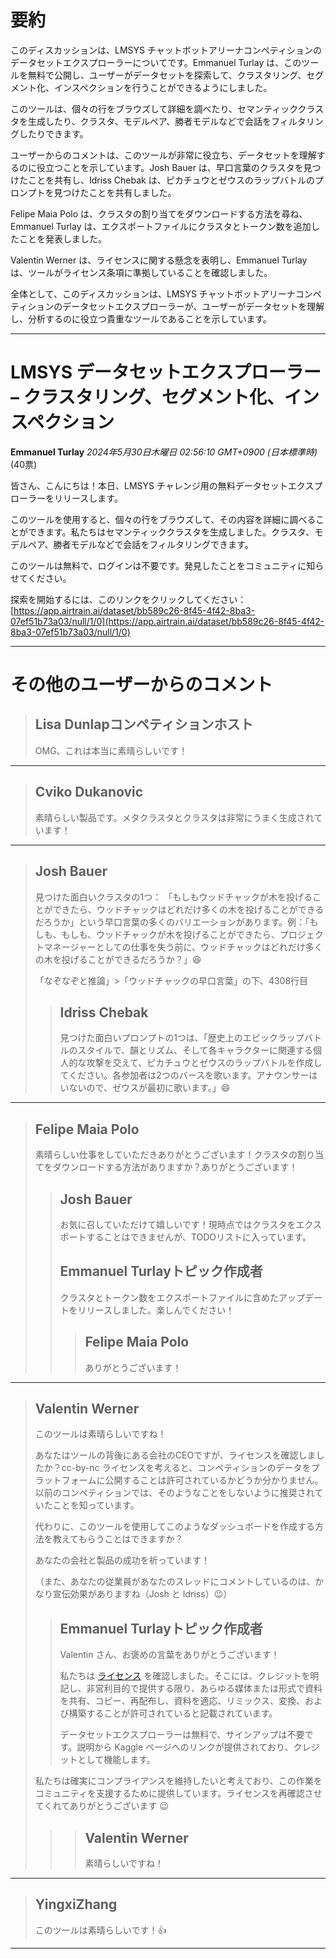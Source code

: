 # 要約 
このディスカッションは、LMSYS チャットボットアリーナコンペティションのデータセットエクスプローラーについてです。Emmanuel Turlay は、このツールを無料で公開し、ユーザーがデータセットを探索して、クラスタリング、セグメント化、インスペクションを行うことができるようにしました。

このツールは、個々の行をブラウズして詳細を調べたり、セマンティッククラスタを生成したり、クラスタ、モデルペア、勝者モデルなどで会話をフィルタリングしたりできます。

ユーザーからのコメントは、このツールが非常に役立ち、データセットを理解するのに役立つことを示しています。Josh Bauer は、早口言葉のクラスタを見つけたことを共有し、Idriss Chebak は、ピカチュウとゼウスのラップバトルのプロンプトを見つけたことを共有しました。

Felipe Maia Polo は、クラスタの割り当てをダウンロードする方法を尋ね、Emmanuel Turlay は、エクスポートファイルにクラスタとトークン数を追加したことを発表しました。

Valentin Werner は、ライセンスに関する懸念を表明し、Emmanuel Turlay は、ツールがライセンス条項に準拠していることを確認しました。

全体として、このディスカッションは、LMSYS チャットボットアリーナコンペティションのデータセットエクスプローラーが、ユーザーがデータセットを理解し、分析するのに役立つ貴重なツールであることを示しています。


---
# LMSYS データセットエクスプローラー – クラスタリング、セグメント化、インスペクション
**Emmanuel Turlay** *2024年5月30日木曜日 02:56:10 GMT+0900 (日本標準時)* (40票)

皆さん、こんにちは！本日、LMSYS チャレンジ用の無料データセットエクスプローラーをリリースします。

このツールを使用すると、個々の行をブラウズして、その内容を詳細に調べることができます。私たちはセマンティッククラスタを生成しました。クラスタ、モデルペア、勝者モデルなどで会話をフィルタリングできます。

このツールは無料で、ログインは不要です。発見したことをコミュニティに知らせてください。

探索を開始するには、このリンクをクリックしてください：[https://app.airtrain.ai/dataset/bb589c26-8f45-4f42-8ba3-07ef51b73a03/null/1/0](https://app.airtrain.ai/dataset/bb589c26-8f45-4f42-8ba3-07ef51b73a03/null/1/0)

---
# その他のユーザーからのコメント
> ## Lisa Dunlapコンペティションホスト
> 
> OMG、これは本当に素晴らしいです！
> 
> 
> 
---
> ## Cviko Dukanovic
> 
> 素晴らしい製品です。メタクラスタとクラスタは非常にうまく生成されています！
> 
> 
> 
---
> ## Josh Bauer
> 
> 見つけた面白いクラスタの1つ： 「もしもウッドチャックが木を投げることができたら、ウッドチャックはどれだけ多くの木を投げることができるだろうか」という早口言葉の多くのバリエーションがあります。例：「もしも、もしも、ウッドチャックが木を投げることができたら、プロジェクトマネージャーとしての仕事を失う前に、ウッドチャックはどれだけ多くの木を投げることができるだろうか？」😆
> 
> 「なぞなぞと推論」>「ウッドチャックの早口言葉」の下、4308行目
> 
> 
> 
> > ## Idriss Chebak
> > 
> > 見つけた面白いプロンプトの1つは、「歴史上のエピックラップバトルのスタイルで、韻とリズム、そして各キャラクターに関連する個人的な攻撃を交えて、ピカチュウとゼウスのラップバトルを作成してください。各参加者は2つのバースを歌います。アナウンサーはいないので、ゼウスが最初に歌います。」😄
> > 
> > 
> > 
---
> ## Felipe Maia Polo
> 
> 素晴らしい仕事をしていただきありがとうございます！クラスタの割り当てをダウンロードする方法がありますか？ありがとうございます！
> 
> 
> 
> > ## Josh Bauer
> > 
> > お気に召していただけて嬉しいです！現時点ではクラスタをエクスポートすることはできませんが、TODOリストに入っています。
> > 
> > 
> > 
> > ## Emmanuel Turlayトピック作成者
> > 
> > クラスタとトークン数をエクスポートファイルに含めたアップデートをリリースしました。楽しんでください！
> > 
> > 
> > 
> > > ## Felipe Maia Polo
> > > 
> > > ありがとうございます！
> > > 
> > > 
---
> ## Valentin Werner
> 
> このツールは素晴らしいですね！
> 
> あなたはツールの背後にある会社のCEOですが、ライセンスを確認しましたか？cc-by-nc ライセンスを考えると、コンペティションのデータをプラットフォームに公開することは許可されているかどうか分かりません。以前のコンペティションでは、そのようなことをしないように推奨されていたことを知っています。
> 
> 代わりに、このツールを使用してこのようなダッシュボードを作成する方法を教えてもらうことはできますか？
> 
> あなたの会社と製品の成功を祈っています！
> 
> （また、あなたの従業員があなたのスレッドにコメントしているのは、かなり宣伝効果がありますね（Josh と Idriss）😉）
> 
> 
> 
> > ## Emmanuel Turlayトピック作成者
> > 
> > Valentin さん、お褒めの言葉をありがとうございます！
> > 
> > 私たちは [ライセンス](https://creativecommons.org/licenses/by-nc/4.0/) を確認しました。そこには、クレジットを明記し、非営利目的で提供する限り、あらゆる媒体または形式で資料を共有、コピー、再配布し、資料を適応、リミックス、変換、および構築することが許可されていると記載されています。
> > 
> > データセットエクスプローラーは無料で、サインアップは不要です。説明から Kaggle ページへのリンクが提供されており、クレジットとして機能します。
> 
> 私たちは確実にコンプライアンスを維持したいと考えており、この作業をコミュニティを支援するために提供しています。ライセンスを再確認させてくれてありがとうございます 😉
> 
> 
> 
> > > ## Valentin Werner
> > > 
> > > 素晴らしいですね！
> > > 
> > > 
---
> ## YingxiZhang
> 
> このツールは素晴らしいです！👍
> 
> 
> 
---

